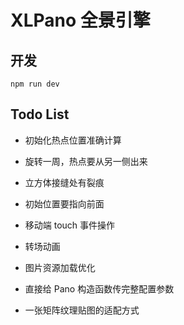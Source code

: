 # XLPano 全景引擎

## 开发
`npm run dev`

## Todo List
- 初始化热点位置准确计算
- 旋转一周，热点要从另一侧出来
- 立方体接缝处有裂痕
- 初始位置要指向前面
- 移动端 touch 事件操作
  
- 转场动画
- 图片资源加载优化
- 直接给 Pano 构造函数传完整配置参数
- 一张矩阵纹理贴图的适配方式
